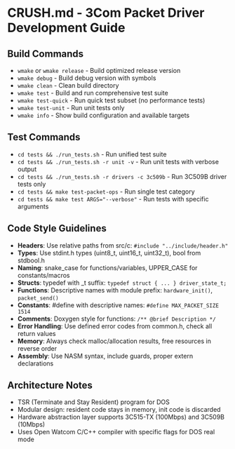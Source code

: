 # CRUSH.md - 3Com Packet Driver Development Guide

## Build Commands
- `wmake` or `wmake release` - Build optimized release version
- `wmake debug` - Build debug version with symbols  
- `wmake clean` - Clean build directory
- `wmake test` - Build and run comprehensive test suite
- `wmake test-quick` - Run quick test subset (no performance tests)
- `wmake test-unit` - Run unit tests only
- `wmake info` - Show build configuration and available targets

## Test Commands
- `cd tests && ./run_tests.sh` - Run unified test suite
- `cd tests && ./run_tests.sh -r unit -v` - Run unit tests with verbose output
- `cd tests && ./run_tests.sh -r drivers -c 3c509b` - Run 3C509B driver tests only
- `cd tests && make test-packet-ops` - Run single test category
- `cd tests && make test ARGS="--verbose"` - Run tests with specific arguments

## Code Style Guidelines
- **Headers**: Use relative paths from src/c: `#include "../include/header.h"`
- **Types**: Use stdint.h types (uint8_t, uint16_t, uint32_t), bool from stdbool.h
- **Naming**: snake_case for functions/variables, UPPER_CASE for constants/macros
- **Structs**: typedef with _t suffix: `typedef struct { ... } driver_state_t;`
- **Functions**: Descriptive names with module prefix: `hardware_init()`, `packet_send()`
- **Constants**: #define with descriptive names: `#define MAX_PACKET_SIZE 1514`
- **Comments**: Doxygen style for functions: `/** @brief Description */`
- **Error Handling**: Use defined error codes from common.h, check all return values
- **Memory**: Always check malloc/allocation results, free resources in reverse order
- **Assembly**: Use NASM syntax, include guards, proper extern declarations

## Architecture Notes
- TSR (Terminate and Stay Resident) program for DOS
- Modular design: resident code stays in memory, init code is discarded
- Hardware abstraction layer supports 3C515-TX (100Mbps) and 3C509B (10Mbps)
- Uses Open Watcom C/C++ compiler with specific flags for DOS real mode